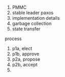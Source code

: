 



1. PMMC
2. stable leader paxos
3. implementation details
4. garbage collection
5. state transfer



process

1. p1a, elect
2. p1b, approve
3. p2a, propose
4. p2b, accept
5. 